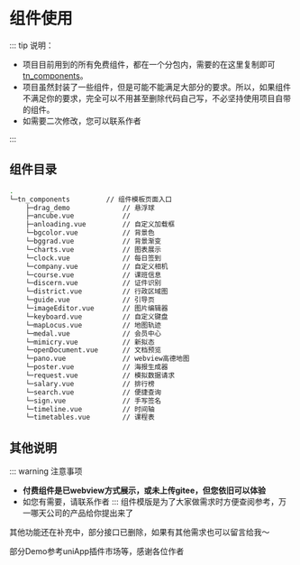 # 组件使用

 ::: tip 说明：

- 项目目前用到的所有免费组件，都在一个分包内，需要的在这里复制即可 [tn_components](https://gitee.com/kevin_chou/qdpz/tree/develop/tn_components)。
- 项目虽然封装了一些组件，但是可能不能满足大部分的要求。所以，如果组件不满足你的要求，完全可以不用甚至删除代码自己写，不必坚持使用项目自带的组件。
- 如需要二次修改，您可以联系作者

:::

## 组件目录
```bash
.
└─tn_components       	// 组件模板页面入口
	├─drag_demo				// 悬浮球
	├─ancube.vue			// 
	├─anloading.vue			// 自定义加载框
	└─bgcolor.vue			// 背景色
	└─bggrad.vue			// 背景渐变
	└─charts.vue			// 图表展示
	└─clock.vue				// 每日签到
	└─company.vue			// 自定义相机
	└─course.vue			// 课班信息
	└─discern.vue			// 证件识别
	└─district.vue			// 行政区域图
	└─guide.vue				// 引导页
	└─imageEditor.vue		// 图片编辑器
	└─keyboard.vue			// 自定义键盘
	└─mapLocus.vue			// 地图轨迹
	└─medal.vue				// 会员中心
	└─mimicry.vue			// 新拟态
	└─openDocument.vue		// 文档预览
	└─pano.vue				// webview高德地图
	└─poster.vue			// 海报生成器
	└─request.vue			// 模拟数据请求
	└─salary.vue			// 排行榜
	└─search.vue			// 便捷查询
	└─sign.vue				// 手写签名
	└─timeline.vue			// 时间轴
	└─timetables.vue		// 课程表

```

## 其他说明

::: warning 注意事项

- **付费组件是已webview方式展示，或未上传gitee，但您依旧可以体验**
- 如您有需要，请联系作者
:::
组件模版是为了大家做需求时方便查阅参考，万一哪天公司的产品给你提出来了

其他功能还在补充中，部分接口已删除，如果有其他需求也可以留言给我～

部分Demo参考uniApp插件市场等，感谢各位作者